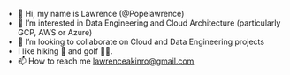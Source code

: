 - 👋 Hi, my name is Lawrence (@Popelawrence)
- 👀 I’m interested in Data Engineering and Cloud Architecture (particularly GCP, AWS or Azure)
- 💞️ I’m looking to collaborate on Cloud and Data Engineering projects
-  I like hiking 🥾 and golf 🏌🏾.
- 📫 How to reach me lawrenceakinro@gmail.com

